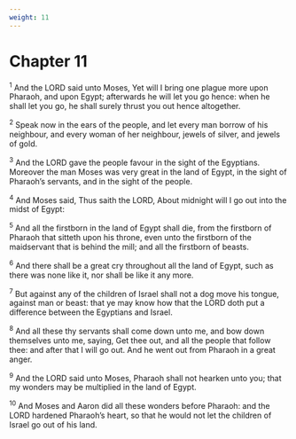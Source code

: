 ```yaml
---
weight: 11
---
```


# Chapter 11

<sup>1</sup> And the LORD said unto Moses, Yet will I bring one plague more upon Pharaoh, and upon Egypt; afterwards he will let you go hence: when he shall let you go, he shall surely thrust you out hence altogether. 

<sup>2</sup> Speak now in the ears of the people, and let every man borrow of his neighbour, and every woman of her neighbour, jewels of silver, and jewels of gold. 

<sup>3</sup> And the LORD gave the people favour in the sight of the Egyptians. Moreover the man Moses was very great in the land of Egypt, in the sight of Pharaoh’s servants, and in the sight of the people. 

<sup>4</sup> And Moses said, Thus saith the LORD, About midnight will I go out into the midst of Egypt: 

<sup>5</sup> And all the firstborn in the land of Egypt shall die, from the firstborn of Pharaoh that sitteth upon his throne, even unto the firstborn of the maidservant that is behind the mill; and all the firstborn of beasts. 

<sup>6</sup> And there shall be a great cry throughout all the land of Egypt, such as there was none like it, nor shall be like it any more. 

<sup>7</sup> But against any of the children of Israel shall not a dog move his tongue, against man or beast: that ye may know how that the LORD doth put a difference between the Egyptians and Israel. 

<sup>8</sup> And all these thy servants shall come down unto me, and bow down themselves unto me, saying, Get thee out, and all the people that follow thee: and after that I will go out. And he went out from Pharaoh in a great anger. 

<sup>9</sup> And the LORD said unto Moses, Pharaoh shall not hearken unto you; that my wonders may be multiplied in the land of Egypt. 

<sup>10</sup> And Moses and Aaron did all these wonders before Pharaoh: and the LORD hardened Pharaoh’s heart, so that he would not let the children of Israel go out of his land. 



